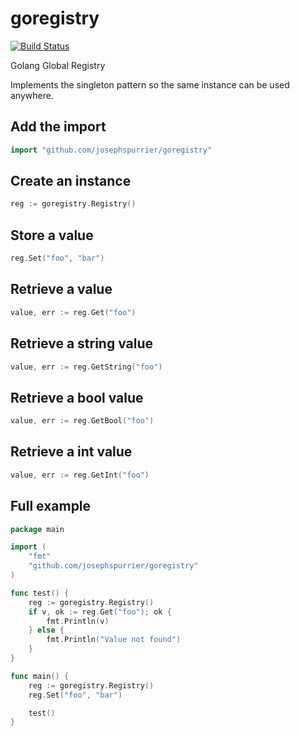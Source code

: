 goregistry
==========
[![Build Status](https://travis-ci.org/josephspurrier/goregistry.svg)](https://travis-ci.org/josephspurrier/goregistry)

Golang Global Registry

Implements the singleton pattern so the same instance can be used anywhere.

## Add the import

```go
import "github.com/josephspurrier/goregistry"
```

## Create an instance

```go
reg := goregistry.Registry()
```

## Store a value

```go
reg.Set("foo", "bar")
```

## Retrieve a value

```go
value, err := reg.Get("foo")
```

## Retrieve a string value

```go
value, err := reg.GetString("foo")
```

## Retrieve a bool value

```go
value, err := reg.GetBool("foo")
```

## Retrieve a int value

```go
value, err := reg.GetInt("foo")
```

## Full example

```go
package main

import (
	"fmt"
	"github.com/josephspurrier/goregistry"
)

func test() {
	reg := goregistry.Registry()
	if v, ok := reg.Get("foo"); ok {
		fmt.Println(v)
	} else {
		fmt.Println("Value not found")
	}
}

func main() {
	reg := goregistry.Registry()
	reg.Set("foo", "bar")

	test()
}
```